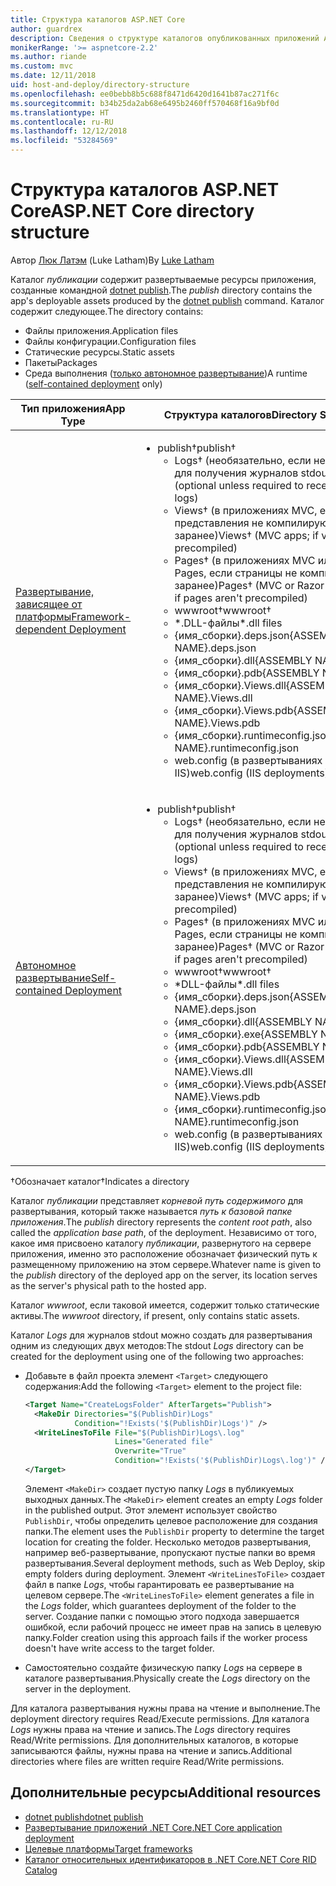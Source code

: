 ```yaml
---
title: Структура каталогов ASP.NET Core
author: guardrex
description: Сведения о структуре каталогов опубликованных приложений ASP.NET Core.
monikerRange: '>= aspnetcore-2.2'
ms.author: riande
ms.custom: mvc
ms.date: 12/11/2018
uid: host-and-deploy/directory-structure
ms.openlocfilehash: ee0bebb8b5c688f8471d6420d1641b87ac271f6c
ms.sourcegitcommit: b34b25da2ab68e6495b2460ff570468f16a9bf0d
ms.translationtype: HT
ms.contentlocale: ru-RU
ms.lasthandoff: 12/12/2018
ms.locfileid: "53284569"
---
```

# <a name="aspnet-core-directory-structure"></a><span data-ttu-id="e54be-103">Структура каталогов ASP.NET Core</span><span class="sxs-lookup"><span data-stu-id="e54be-103">ASP.NET Core directory structure</span></span>

<span data-ttu-id="e54be-104">Автор [Люк Латэм](https://github.com/guardrex) (Luke Latham)</span><span class="sxs-lookup"><span data-stu-id="e54be-104">By [Luke Latham](https://github.com/guardrex)</span></span>

<span data-ttu-id="e54be-105">Каталог *публикации* содержит развертываемые ресурсы приложения, созданные командной [dotnet publish](/dotnet/core/tools/dotnet-publish).</span><span class="sxs-lookup"><span data-stu-id="e54be-105">The *publish* directory contains the app's deployable assets produced by the [dotnet publish](/dotnet/core/tools/dotnet-publish) command.</span></span> <span data-ttu-id="e54be-106">Каталог содержит следующее.</span><span class="sxs-lookup"><span data-stu-id="e54be-106">The directory contains:</span></span>

* <span data-ttu-id="e54be-107">Файлы приложения.</span><span class="sxs-lookup"><span data-stu-id="e54be-107">Application files</span></span>
* <span data-ttu-id="e54be-108">Файлы конфигурации.</span><span class="sxs-lookup"><span data-stu-id="e54be-108">Configuration files</span></span>
* <span data-ttu-id="e54be-109">Статические ресурсы.</span><span class="sxs-lookup"><span data-stu-id="e54be-109">Static assets</span></span>
* <span data-ttu-id="e54be-110">Пакеты</span><span class="sxs-lookup"><span data-stu-id="e54be-110">Packages</span></span>
* <span data-ttu-id="e54be-111">Среда выполнения ([только автономное развертывание](/dotnet/core/deploying/#self-contained-deployments-scd))</span><span class="sxs-lookup"><span data-stu-id="e54be-111">A runtime ([self-contained deployment](/dotnet/core/deploying/#self-contained-deployments-scd) only)</span></span>

| <span data-ttu-id="e54be-112">Тип приложения</span><span class="sxs-lookup"><span data-stu-id="e54be-112">App Type</span></span> | <span data-ttu-id="e54be-113">Структура каталогов</span><span class="sxs-lookup"><span data-stu-id="e54be-113">Directory Structure</span></span> |
| -------- | ------------------- |
| [<span data-ttu-id="e54be-114">Развертывание, зависящее от платформы</span><span class="sxs-lookup"><span data-stu-id="e54be-114">Framework-dependent Deployment</span></span>](/dotnet/core/deploying/#framework-dependent-deployments-fdd) | <ul><li><span data-ttu-id="e54be-115">publish&dagger;</span><span class="sxs-lookup"><span data-stu-id="e54be-115">publish&dagger;</span></span><ul><li><span data-ttu-id="e54be-116">Logs&dagger; (необязательно, если не требуется для получения журналов stdout)</span><span class="sxs-lookup"><span data-stu-id="e54be-116">Logs&dagger; (optional unless required to receive stdout logs)</span></span></li><li><span data-ttu-id="e54be-117">Views&dagger; (в приложениях MVC, если представления не компилируются заранее)</span><span class="sxs-lookup"><span data-stu-id="e54be-117">Views&dagger; (MVC apps; if views aren't precompiled)</span></span></li><li><span data-ttu-id="e54be-118">Pages&dagger; (в приложениях MVC или Razor Pages, если страницы не компилируются заранее)</span><span class="sxs-lookup"><span data-stu-id="e54be-118">Pages&dagger; (MVC or Razor Pages apps; if pages aren't precompiled)</span></span></li><li><span data-ttu-id="e54be-119">wwwroot&dagger;</span><span class="sxs-lookup"><span data-stu-id="e54be-119">wwwroot&dagger;</span></span></li><li><span data-ttu-id="e54be-120">\*\.DLL-файлы</span><span class="sxs-lookup"><span data-stu-id="e54be-120">\*\.dll files</span></span></li><li><span data-ttu-id="e54be-121">{имя_сборки}.deps.json</span><span class="sxs-lookup"><span data-stu-id="e54be-121">{ASSEMBLY NAME}.deps.json</span></span></li><li><span data-ttu-id="e54be-122">{имя_сборки}.dll</span><span class="sxs-lookup"><span data-stu-id="e54be-122">{ASSEMBLY NAME}.dll</span></span></li><li><span data-ttu-id="e54be-123">{имя_сборки}.pdb</span><span class="sxs-lookup"><span data-stu-id="e54be-123">{ASSEMBLY NAME}.pdb</span></span></li><li><span data-ttu-id="e54be-124">{имя_сборки}.Views.dll</span><span class="sxs-lookup"><span data-stu-id="e54be-124">{ASSEMBLY NAME}.Views.dll</span></span></li><li><span data-ttu-id="e54be-125">{имя_сборки}.Views.pdb</span><span class="sxs-lookup"><span data-stu-id="e54be-125">{ASSEMBLY NAME}.Views.pdb</span></span></li><li><span data-ttu-id="e54be-126">{имя_сборки}.runtimeconfig.json</span><span class="sxs-lookup"><span data-stu-id="e54be-126">{ASSEMBLY NAME}.runtimeconfig.json</span></span></li><li><span data-ttu-id="e54be-127">web.config (в развертываниях IIS)</span><span class="sxs-lookup"><span data-stu-id="e54be-127">web.config (IIS deployments)</span></span></li></ul></li></ul> |
| [<span data-ttu-id="e54be-128">Автономное развертывание</span><span class="sxs-lookup"><span data-stu-id="e54be-128">Self-contained Deployment</span></span>](/dotnet/core/deploying/#self-contained-deployments-scd) | <ul><li><span data-ttu-id="e54be-129">publish&dagger;</span><span class="sxs-lookup"><span data-stu-id="e54be-129">publish&dagger;</span></span><ul><li><span data-ttu-id="e54be-130">Logs&dagger; (необязательно, если не требуется для получения журналов stdout)</span><span class="sxs-lookup"><span data-stu-id="e54be-130">Logs&dagger; (optional unless required to receive stdout logs)</span></span></li><li><span data-ttu-id="e54be-131">Views&dagger; (в приложениях MVC, если представления не компилируются заранее)</span><span class="sxs-lookup"><span data-stu-id="e54be-131">Views&dagger; (MVC apps; if views aren't precompiled)</span></span></li><li><span data-ttu-id="e54be-132">Pages&dagger; (в приложениях MVC или Razor Pages, если страницы не компилируются заранее)</span><span class="sxs-lookup"><span data-stu-id="e54be-132">Pages&dagger; (MVC or Razor Pages apps; if pages aren't precompiled)</span></span></li><li><span data-ttu-id="e54be-133">wwwroot&dagger;</span><span class="sxs-lookup"><span data-stu-id="e54be-133">wwwroot&dagger;</span></span></li><li><span data-ttu-id="e54be-134">\*DLL-файлы</span><span class="sxs-lookup"><span data-stu-id="e54be-134">\*.dll files</span></span></li><li><span data-ttu-id="e54be-135">{имя_сборки}.deps.json</span><span class="sxs-lookup"><span data-stu-id="e54be-135">{ASSEMBLY NAME}.deps.json</span></span></li><li><span data-ttu-id="e54be-136">{имя_сборки}.dll</span><span class="sxs-lookup"><span data-stu-id="e54be-136">{ASSEMBLY NAME}.dll</span></span></li><li><span data-ttu-id="e54be-137">{имя_сборки}.exe</span><span class="sxs-lookup"><span data-stu-id="e54be-137">{ASSEMBLY NAME}.exe</span></span></li><li><span data-ttu-id="e54be-138">{имя_сборки}.pdb</span><span class="sxs-lookup"><span data-stu-id="e54be-138">{ASSEMBLY NAME}.pdb</span></span></li><li><span data-ttu-id="e54be-139">{имя_сборки}.Views.dll</span><span class="sxs-lookup"><span data-stu-id="e54be-139">{ASSEMBLY NAME}.Views.dll</span></span></li><li><span data-ttu-id="e54be-140">{имя_сборки}.Views.pdb</span><span class="sxs-lookup"><span data-stu-id="e54be-140">{ASSEMBLY NAME}.Views.pdb</span></span></li><li><span data-ttu-id="e54be-141">{имя_сборки}.runtimeconfig.json</span><span class="sxs-lookup"><span data-stu-id="e54be-141">{ASSEMBLY NAME}.runtimeconfig.json</span></span></li><li><span data-ttu-id="e54be-142">web.config (в развертываниях IIS)</span><span class="sxs-lookup"><span data-stu-id="e54be-142">web.config (IIS deployments)</span></span></li></ul></li></ul> |

<span data-ttu-id="e54be-143">&dagger;Обозначает каталог</span><span class="sxs-lookup"><span data-stu-id="e54be-143">&dagger;Indicates a directory</span></span>

<span data-ttu-id="e54be-144">Каталог *публикации* представляет *корневой путь содержимого* для развертывания, который также называется *путь к базовой папке приложения*.</span><span class="sxs-lookup"><span data-stu-id="e54be-144">The *publish* directory represents the *content root path*, also called the *application base path*, of the deployment.</span></span> <span data-ttu-id="e54be-145">Независимо от того, какое имя присвоено каталогу *публикации*, развернутого на сервере приложения, именно это расположение обозначает физический путь к размещенному приложению на этом сервере.</span><span class="sxs-lookup"><span data-stu-id="e54be-145">Whatever name is given to the *publish* directory of the deployed app on the server, its location serves as the server's physical path to the hosted app.</span></span>

<span data-ttu-id="e54be-146">Каталог *wwwroot*, если таковой имеется, содержит только статические активы.</span><span class="sxs-lookup"><span data-stu-id="e54be-146">The *wwwroot* directory, if present, only contains static assets.</span></span>

<span data-ttu-id="e54be-147">Каталог *Logs* для журналов stdout можно создать для развертывания одним из следующих двух методов:</span><span class="sxs-lookup"><span data-stu-id="e54be-147">The stdout *Logs* directory can be created for the deployment using one of the following two approaches:</span></span>

* <span data-ttu-id="e54be-148">Добавьте в файл проекта элемент `<Target>` следующего содержания:</span><span class="sxs-lookup"><span data-stu-id="e54be-148">Add the following `<Target>` element to the project file:</span></span>

   ```xml
   <Target Name="CreateLogsFolder" AfterTargets="Publish">
     <MakeDir Directories="$(PublishDir)Logs" 
              Condition="!Exists('$(PublishDir)Logs')" />
     <WriteLinesToFile File="$(PublishDir)Logs\.log" 
                       Lines="Generated file" 
                       Overwrite="True" 
                       Condition="!Exists('$(PublishDir)Logs\.log')" />
   </Target>
   ```

   <span data-ttu-id="e54be-149">Элемент `<MakeDir>` создает пустую папку *Logs* в публикуемых выходных данных.</span><span class="sxs-lookup"><span data-stu-id="e54be-149">The `<MakeDir>` element creates an empty *Logs* folder in the published output.</span></span> <span data-ttu-id="e54be-150">Этот элемент использует свойство `PublishDir`, чтобы определить целевое расположение для создания папки.</span><span class="sxs-lookup"><span data-stu-id="e54be-150">The element uses the `PublishDir` property to determine the target location for creating the folder.</span></span> <span data-ttu-id="e54be-151">Несколько методов развертывания, например веб-развертывание, пропускают пустые папки во время развертывания.</span><span class="sxs-lookup"><span data-stu-id="e54be-151">Several deployment methods, such as Web Deploy, skip empty folders during deployment.</span></span> <span data-ttu-id="e54be-152">Элемент `<WriteLinesToFile>` создает файл в папке *Logs*, чтобы гарантировать ее развертывание на целевом сервере.</span><span class="sxs-lookup"><span data-stu-id="e54be-152">The `<WriteLinesToFile>` element generates a file in the *Logs* folder, which guarantees deployment of the folder to the server.</span></span> <span data-ttu-id="e54be-153">Создание папки с помощью этого подхода завершается ошибкой, если рабочий процесс не имеет прав на запись в целевую папку.</span><span class="sxs-lookup"><span data-stu-id="e54be-153">Folder creation using this approach fails if the worker process doesn't have write access to the target folder.</span></span>

* <span data-ttu-id="e54be-154">Самостоятельно создайте физическую папку *Logs* на сервере в каталоге развертывания.</span><span class="sxs-lookup"><span data-stu-id="e54be-154">Physically create the *Logs* directory on the server in the deployment.</span></span>

<span data-ttu-id="e54be-155">Для каталога развертывания нужны права на чтение и выполнение.</span><span class="sxs-lookup"><span data-stu-id="e54be-155">The deployment directory requires Read/Execute permissions.</span></span> <span data-ttu-id="e54be-156">Для каталога *Logs* нужны права на чтение и запись.</span><span class="sxs-lookup"><span data-stu-id="e54be-156">The *Logs* directory requires Read/Write permissions.</span></span> <span data-ttu-id="e54be-157">Для дополнительных каталогов, в которые записываются файлы, нужны права на чтение и запись.</span><span class="sxs-lookup"><span data-stu-id="e54be-157">Additional directories where files are written require Read/Write permissions.</span></span>

## <a name="additional-resources"></a><span data-ttu-id="e54be-158">Дополнительные ресурсы</span><span class="sxs-lookup"><span data-stu-id="e54be-158">Additional resources</span></span>

* [<span data-ttu-id="e54be-159">dotnet publish</span><span class="sxs-lookup"><span data-stu-id="e54be-159">dotnet publish</span></span>](/dotnet/core/tools/dotnet-publish)
* [<span data-ttu-id="e54be-160">Развертывание приложений .NET Core</span><span class="sxs-lookup"><span data-stu-id="e54be-160">.NET Core application deployment</span></span>](/dotnet/core/deploying/)
* [<span data-ttu-id="e54be-161">Целевые платформы</span><span class="sxs-lookup"><span data-stu-id="e54be-161">Target frameworks</span></span>](/dotnet/standard/frameworks)
* [<span data-ttu-id="e54be-162">Каталог относительных идентификаторов в .NET Core</span><span class="sxs-lookup"><span data-stu-id="e54be-162">.NET Core RID Catalog</span></span>](/dotnet/core/rid-catalog)
